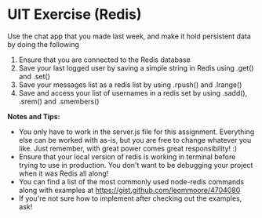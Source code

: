 # UIT Exercise (Redis)

Use the chat app that you made last week, and make it hold persistent data by doing the following

  1. Ensure that you are connected to the Redis database
  2. Save your last logged user by saving a simple string in Redis using .get() and .set()
  3. Save your messages list as a redis list by using .rpush() and .lrange()
  4. Save and access your list of usernames in a redis set by using .sadd(), .srem() and .smembers()

**Notes and Tips:**

  - You only have to work in the server.js file for this assignment. Everything else can be worked with as-is, but you are free to change whatever you like. Just remember, with great power comes great responsibility! :)
  - Ensure that your local version of redis is working in terminal before trying to use in production. You don't want to be debugging your project when it was Redis all along!
  - You can find a list of the most commonly used node-redis commands along with examples at https://gist.github.com/leommoore/4704080
  - If you're not sure how to implement after checking out the examples, ask!